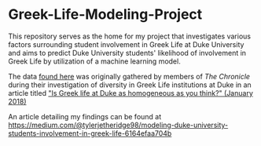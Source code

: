 # Greek-Life-Modeling-Project
This repository serves as the home for my project that investigates various factors surrounding student involvement in Greek Life at Duke University and aims to predict Duke University students' likelihood of involvement in Greek Life by utilization of a machine learning model. 

The data [found here](https://github.com/Chrissymbeck/Greek-Life-Demographics) was originally gathered by members of *The Chronicle* during their investigation of diversity in Greek Life institutions at Duke in an article titled ["Is Greek life at Duke as homogeneous as you think?" (January 2018)](https://www.dukechronicle.com/article/2018/01/is-greek-life-at-duke-as-homogenous-as-you-think)

An article detailing my findings can be found at https://medium.com/@tylerjetheridge98/modeling-duke-university-students-involvement-in-greek-life-6164efaa704b 
